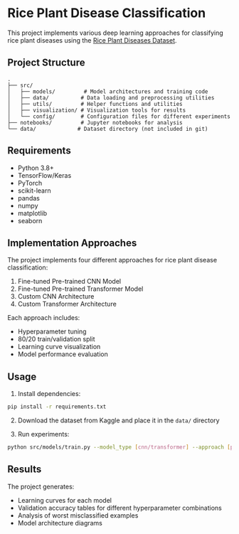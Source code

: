# Rice Plant Disease Classification

This project implements various deep learning approaches for classifying rice plant diseases using the [Rice Plant Diseases Dataset](https://www.kaggle.com/datasets/jay7080dev/rice-plant-diseases-dataset).

## Project Structure

```
.
├── src/
│   ├── models/         # Model architectures and training code
│   ├── data/          # Data loading and preprocessing utilities
│   ├── utils/         # Helper functions and utilities
│   ├── visualization/ # Visualization tools for results
│   └── config/        # Configuration files for different experiments
├── notebooks/         # Jupyter notebooks for analysis
└── data/             # Dataset directory (not included in git)
```

## Requirements

- Python 3.8+
- TensorFlow/Keras
- PyTorch
- scikit-learn
- pandas
- numpy
- matplotlib
- seaborn

## Implementation Approaches

The project implements four different approaches for rice plant disease classification:

1. Fine-tuned Pre-trained CNN Model
2. Fine-tuned Pre-trained Transformer Model
3. Custom CNN Architecture
4. Custom Transformer Architecture

Each approach includes:

- Hyperparameter tuning
- 80/20 train/validation split
- Learning curve visualization
- Model performance evaluation

## Usage

1. Install dependencies:

```bash
pip install -r requirements.txt
```

2. Download the dataset from Kaggle and place it in the `data/` directory

3. Run experiments:

```bash
python src/models/train.py --model_type [cnn/transformer] --approach [pretrained/custom]
```

## Results

The project generates:

- Learning curves for each model
- Validation accuracy tables for different hyperparameter combinations
- Analysis of worst misclassified examples
- Model architecture diagrams
